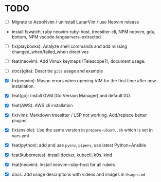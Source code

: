 # TODO

- [ ] Migrate to AstroNvim / uninstall LunarVim / use Neovim release
- install fswatch, ruby neovim-ruby-host, treesitter-cli, NPM neovim, gdu, bottom, NPM vscode-langservers-extracted


- [ ] fix(playbooks): Analyze shell commands and add missing changed_when/failed_when directives 
- [ ] feat(neovim): Add Vimux keymaps (Telescope?), document usage.
- [ ] docs(gita): Describe `gita` usage and example
- [x] fix(neovim): Mason errors when opening VIM for the first time after new installation.
- [x] feat(go): Install GVM (Go Version Manager) and default GO.
- [x] feat(AWS): AWS cli installation
- [x] fix(vim): Markdown treesitter / LSP not working. Add/replace better plugins.
- [x] fix(ansible): Use the same version in `prepare-ubuntu.sh` which is set in vars.yml
- [x] feat(python): add and use `pyenv`, `pipenv`, use latest Python+Ansible
- [x] feat(kubernetes): install docker, kubectl, k9s, kind
- [x] feat(neovim): Install neovim-ruby-host for all rubies
- [x] docs: add usage descriptions with videos and images in `Usages.md`


